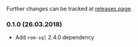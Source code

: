 Further changes can be tracked at [releases page](https://github.com/RailsEventStore/rails_event_store/releases).

### 0.1.0 (26.03.2018)

* Add `rom-sql` 2.4.0 dependency
